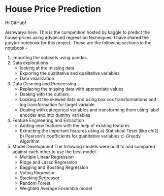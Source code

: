 # House Price Prediction
Hi GitHub!

Aishwarya here. This is the competition hosted by kaggle to predict the house prices using advanced regression techniques. I have shared the jupyter notebook for this project. These are the following sections in the notebook - 
1. Importing the datasets using pandas.
2. Data explorations 
    * looking at the missing data
    * Exploring the quatitative and qualitative variables
    * Data visialization 
3. Data Cleaning and Preocessing 
    * Replacing the missing data with appropriate values
    * Dealing with the outliers.
    * Looking at the skewed data and using box cox transformations and log transformation for target variable
    * Dealing with categorical variables and transforming them using label encoder and into dummy variables
4. Feature Engineering and Extraction 
    * Adding new features with the help of existing features 
    * Extracting the important features using 
          a) Statistical Tests (like chi2)
          b) Pearson's coefficients for quatitative variables
          c) Greedy Algorithm 
5. Model Development 
   The following models were built to and compared against each other to use the best model. 
    * Multiple Linear Regression
    * Ridge and Lasso Regression 
    * Bagging and Bossting Regression 
    * Voting Regressor 
    * Stacking Regressor
    * Random Forest 
    * Weighted Average Ensemble model
    
    
